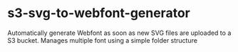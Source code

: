# s3-svg-to-webfont-generator
Automatically generate Webfont as soon as new SVG files are uploaded to a S3 bucket. Manages multiple font using a simple folder structure
